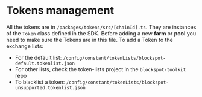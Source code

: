 # Tokens management

All the tokens are in `/packages/tokens/src/[chainId].ts`. They are instances of the `Token` class defined in the SDK.
Before adding a new **farm** or **pool** you need to make sure the Tokens are in this file.
To add a Token to the exchange lists:

- For the default list: `/config/constant/tokenLists/blockspot-default.tokenlist.json`
- For other lists, check the token-lists project in the `blockspot-toolkit` repo
- To blacklist a token: `/config/constant/tokenLists/blockspot-unsupported.tokenlist.json`
